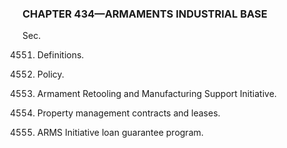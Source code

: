 ### **CHAPTER 434—ARMAMENTS INDUSTRIAL BASE** ###

Sec.

4551. Definitions.

4552. Policy.

4553. Armament Retooling and Manufacturing Support Initiative.

4554. Property management contracts and leases.

4555. ARMS Initiative loan guarantee program.